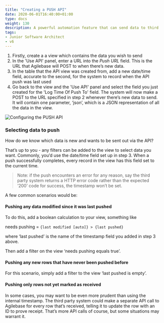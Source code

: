 ```yaml
---
title: "Creating a PUSH API"
date: 2020-06-01T16:40:00+01:00
type: docs
weight: 130
description: A powerful automation feature that can send data to third party systems.
tags:
- Junior Software Architect
- v6
---
```


1) Firstly, create a a view which contains the data you wish to send
2) In the 'Use API' panel, enter a URL into the _Push URL_ field. This is the URL that Agilebase will POST to when there’s new data.
3) In the table that the API view was created from, add a new date/time field, accurate to the second, for the system to record when the API push was last used
4) Go back to the view and the 'Use API' panel and select the field you just created for the 'Log Time Of Push To' field.
The system will now make a POST to the URL specified in step 2 whenever there’s new data to send. It will contain one parameter, ‘json’, which is a JSON representation of all the data in the view.

![Configuring the PUSH API](/workflow-push-new.png)

### Selecting data to push

How do we know which data is new and wants to be sent out via the API?

That’s up to you - any filters can be added to the view to select data you want. Commonly, you’d use the date/time field set up in step 3. When a push successfully completes, every record in the view has this field set to the current time.

> Note: if the push encounters an error for any reason, say the third party system returns a HTTP error code rather than the expected ‘200’ code for success, the timestamp won’t be set.

A few common scenarios would be:

#### Pushing any data modified since it was last pushed
To do this, add a boolean calculation to your view, something like

needs pushing = `{last modified [auto]} > {last pushed}`

where ‘last pushed’ is the name of the timestamp field you added in step 3 above.

Then add a filter on the view ‘needs pushing equals true’.

#### Pushing any new rows that have never been pushed before
For this scenario, simply add a filter to the view ‘last pushed is empty’.

#### Pushing only rows not yet marked as received
In some cases, you may want to be even more prudent than using the internal timestamp. The third party system could make a separate API call to Agilebase for every row that’s received, telling it to update the row with an ID to prove receipt. That’s more API calls of course, but some situations may warrant it.
